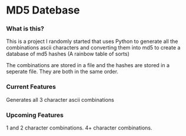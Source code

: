 # MD5 Datebase

### What is this?
This is a project I randomly started that uses Python to generate all the combinations ascii characters and converting them into md5 to create a database of md5 hashes (A rainbow table of sorts)

The combinations are stored in a file and the hashes are stored in a seperate file. They are both in the same order.

### Current Features
Generates all 3 character ascii combinations

### Upcoming Features
1 and 2 character combinations.
4+ character combinations.
